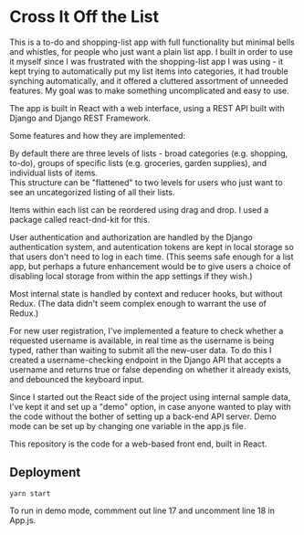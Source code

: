 # Cross It Off the List 

This is a to-do and shopping-list app with full functionality but minimal bells and whistles, for people who just want a plain list app.  I built in order to use it myself since I was frustrated with the shopping-list app I was using - it kept trying to automatically put my list items into categories, it had trouble synching automatically, and it offered a cluttered assortment of unneeded features.  My goal was to make something uncomplicated and easy to use.

The app is built in React with a web interface, using a REST API built with Django and Django REST Framework.  

Some features and how they are implemented:

By default there are three levels of lists - broad categories (e.g. shopping, to-do), groups of specific lists (e.g. groceries, garden supplies), and individual lists of items.  
This structure can be "flattened" to two levels for users who just want to see an uncategorized listing of all their lists.

Items within each list can be reordered using drag and drop.  I used a package called react-dnd-kit for this.

User authentication and authorization are handled by the Django authentication system, and autentication tokens are kept in local storage so that users don't need to log in each time.  (This seems safe enough for a list app, but perhaps a future enhancement would be to give users a choice of disabling local storage from within the app settings if they wish.)

Most internal state is handled by context and reducer hooks, but without Redux.  (The data didn't seem complex enough to warrant the use of Redux.)  

For new user registration, I've implemented a feature to check whether a requested username is available, in real time as the username is being typed, rather than waiting to submit all the new-user data.  To do this I created a username-checking endpoint in the Django API that accepts a username and returns true or false depending on whether it already exists, and debounced the keyboard input. 

Since I started out the React side of the project using internal sample data, I've kept it and set up a "demo" option, in case anyone wanted to play with the code without the bother of setting up a back-end API server.  Demo mode can be set up by changing one variable in the app.js file.


This repository is the code for a web-based front end, built in React.

## Deployment 

`yarn start`

To run in demo mode, commment out line 17 and uncomment line 18 in App.js.
